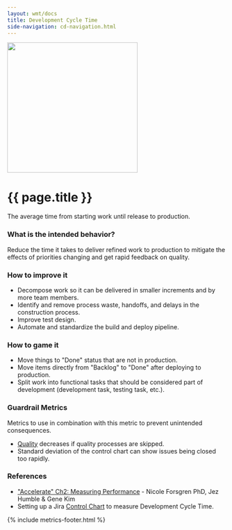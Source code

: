 ```yaml
---
layout: wmt/docs
title: Development Cycle Time
side-navigation: cd-navigation.html
---
```


<img src="/assets/img/devops-dojo-motto.png" class="img-responsive" width="300px" />

# {{ page.title }}

The average time from starting work until release to production.

### What is the intended behavior?

Reduce the time it takes to deliver refined work to production to mitigate the effects of priorities changing and get
rapid feedback on quality.

### How to improve it

- Decompose work so it can be delivered in smaller increments and by more team members.
- Identify and remove process waste, handoffs, and delays in the construction process.
- Improve test design.
- Automate and standardize the build and deploy pipeline.

### How to game it

- Move things to "Done" status that are not in production.
- Move items directly from "Backlog" to "Done" after deploying to production.
- Split work into functional tasks that should be considered part of development (development task, testing task,
  etc.).

### Guardrail Metrics

Metrics to use in combination with this metric to prevent unintended consequences.

- [Quality](./quality.html) decreases if quality processes are skipped.
- Standard deviation of the control chart can show issues being closed too rapidly.

### References

- ["Accelerate" Ch2: Measuring
  Performance](https://learning.oreilly.com/library/view/accelerate/9781457191435/13-ch2.xhtml) - Nicole Forsgren PhD, Jez Humble & Gene Kim
- Setting up a Jira [Control Chart](../playbooks/control-chart.html) to measure
  Development Cycle Time.

{% include metrics-footer.html %}
